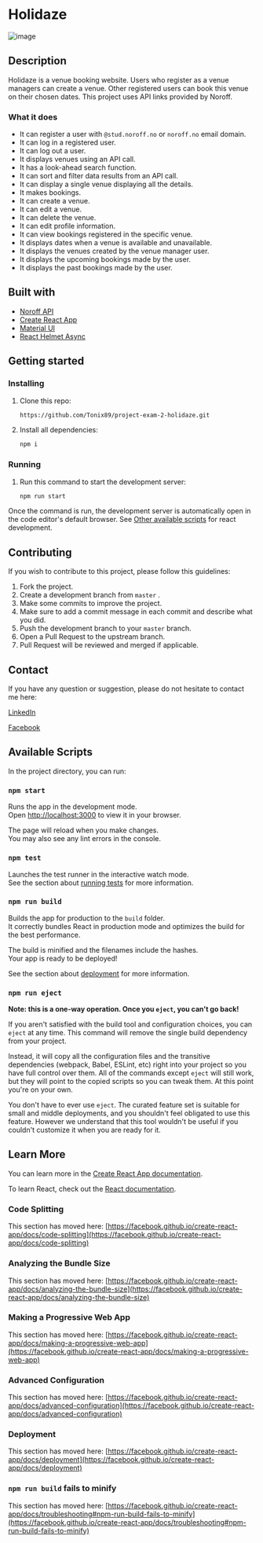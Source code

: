 # Holidaze
![image](https://github.com/Tonix89/project-exam-2-holidaze/assets/100238552/1713a7a7-05fb-4a12-a0bd-fbbf0d173f69)

## Description
Holidaze is a venue booking website. Users who register as a venue managers can create a venue. Other registered users can book this venue on their chosen dates. This project uses API links provided by Noroff.

### What it does
  - It can register a user with ``` @stud.noroff.no ``` or ``` noroff.no ``` email domain.
  - It can log in a registered user.
  - It can log out a user.
  - It displays venues using an API call.
  - It has a look-ahead search function.
  - It can sort and filter data results from an API call.
  - It can display a single venue displaying all the details.
  - It makes bookings.
  - It can create a venue.
  - It can edit a venue.
  - It can delete the venue.
  - It can edit profile information.
  - It can view bookings registered in the specific venue.
  - It displays dates when a venue is available and unavailable.
  - It displays the venues created by the venue manager user.
  - It displays the upcoming bookings made by the user.
  - It displays the past bookings made by the user.

## Built with
  - [Noroff API](https://docs.noroff.dev/holidaze/authentication)
  - [Create React App](https://react.dev/)
  - [Material UI](https://mui.com/)
  - [React Helmet Async](https://www.npmjs.com/package/react-helmet-async)

## Getting started

 ### Installing
   1. Clone this repo:
      ```bash
      https://github.com/Tonix89/project-exam-2-holidaze.git
      ```
   2. Install all dependencies:
      ```bash
      npm i
      ```
      
 ### Running
  1. Run this command to start the development server:
  
     ```bash
     npm run start
     ```
Once the command is run, the development server is automatically open in the code editor's default browser.
See [Other available scripts](#available-scripts) for react development.

## Contributing
If you wish to contribute to this project, please follow this guidelines:
  1. Fork the project.
  2. Create a development branch from ``` master ``` .
  3. Make some commits to improve the project.
  4. Make sure to add a commit message in each commit and describe what you did.
  5. Push the development branch to your ``` master ``` branch.
  6. Open a Pull Request to the upstream branch.
  7. Pull Request will be reviewed and merged if applicable.

## Contact
If you have any question or suggestion, please do not hesitate to contact me here:

[LinkedIn](www.linkedin.com/in/antonio-arabejo-a22524152)

[Facebook](https://www.facebook.com/tonixzz/)

## Available Scripts

In the project directory, you can run:

### `npm start`

Runs the app in the development mode.\
Open [http://localhost:3000](http://localhost:3000) to view it in your browser.

The page will reload when you make changes.\
You may also see any lint errors in the console.

### `npm test`

Launches the test runner in the interactive watch mode.\
See the section about [running tests](https://facebook.github.io/create-react-app/docs/running-tests) for more information.

### `npm run build`

Builds the app for production to the `build` folder.\
It correctly bundles React in production mode and optimizes the build for the best performance.

The build is minified and the filenames include the hashes.\
Your app is ready to be deployed!

See the section about [deployment](https://facebook.github.io/create-react-app/docs/deployment) for more information.

### `npm run eject`

**Note: this is a one-way operation. Once you `eject`, you can't go back!**

If you aren't satisfied with the build tool and configuration choices, you can `eject` at any time. This command will remove the single build dependency from your project.

Instead, it will copy all the configuration files and the transitive dependencies (webpack, Babel, ESLint, etc) right into your project so you have full control over them. All of the commands except `eject` will still work, but they will point to the copied scripts so you can tweak them. At this point you're on your own.

You don't have to ever use `eject`. The curated feature set is suitable for small and middle deployments, and you shouldn't feel obligated to use this feature. However we understand that this tool wouldn't be useful if you couldn't customize it when you are ready for it.

## Learn More

You can learn more in the [Create React App documentation](https://facebook.github.io/create-react-app/docs/getting-started).

To learn React, check out the [React documentation](https://reactjs.org/).

### Code Splitting

This section has moved here: [https://facebook.github.io/create-react-app/docs/code-splitting](https://facebook.github.io/create-react-app/docs/code-splitting)

### Analyzing the Bundle Size

This section has moved here: [https://facebook.github.io/create-react-app/docs/analyzing-the-bundle-size](https://facebook.github.io/create-react-app/docs/analyzing-the-bundle-size)

### Making a Progressive Web App

This section has moved here: [https://facebook.github.io/create-react-app/docs/making-a-progressive-web-app](https://facebook.github.io/create-react-app/docs/making-a-progressive-web-app)

### Advanced Configuration

This section has moved here: [https://facebook.github.io/create-react-app/docs/advanced-configuration](https://facebook.github.io/create-react-app/docs/advanced-configuration)

### Deployment

This section has moved here: [https://facebook.github.io/create-react-app/docs/deployment](https://facebook.github.io/create-react-app/docs/deployment)

### `npm run build` fails to minify

This section has moved here: [https://facebook.github.io/create-react-app/docs/troubleshooting#npm-run-build-fails-to-minify](https://facebook.github.io/create-react-app/docs/troubleshooting#npm-run-build-fails-to-minify)
